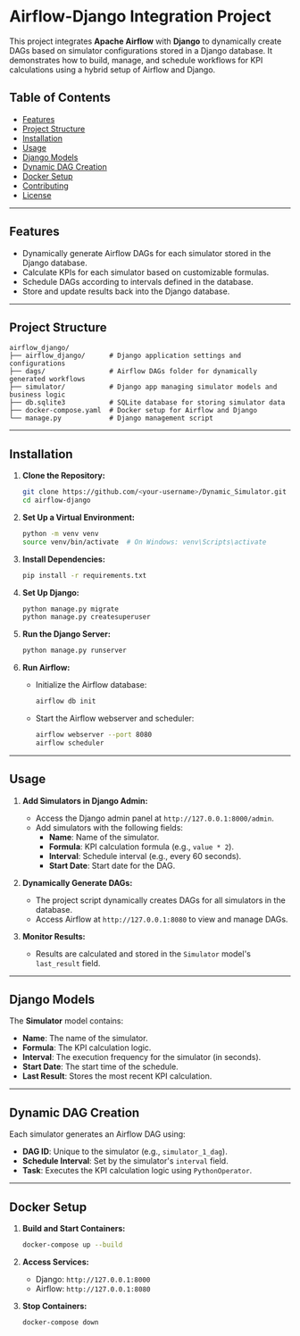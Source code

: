 
# Airflow-Django Integration Project

This project integrates **Apache Airflow** with **Django** to dynamically create DAGs based on simulator configurations stored in a Django database. It demonstrates how to build, manage, and schedule workflows for KPI calculations using a hybrid setup of Airflow and Django.

## Table of Contents
- [Features](#features)
- [Project Structure](#project-structure)
- [Installation](#installation)
- [Usage](#usage)
- [Django Models](#django-models)
- [Dynamic DAG Creation](#dynamic-dag-creation)
- [Docker Setup](#docker-setup)
- [Contributing](#contributing)
- [License](#license)

---

## Features
- Dynamically generate Airflow DAGs for each simulator stored in the Django database.
- Calculate KPIs for each simulator based on customizable formulas.
- Schedule DAGs according to intervals defined in the database.
- Store and update results back into the Django database.

---

## Project Structure
```plaintext
airflow_django/
├── airflow_django/      # Django application settings and configurations
├── dags/                # Airflow DAGs folder for dynamically generated workflows
├── simulator/           # Django app managing simulator models and business logic
├── db.sqlite3           # SQLite database for storing simulator data
├── docker-compose.yaml  # Docker setup for Airflow and Django
└── manage.py            # Django management script
```

---


## Installation

1. **Clone the Repository:**
   ```bash
   git clone https://github.com/<your-username>/Dynamic_Simulator.git
   cd airflow-django
   ```

2. **Set Up a Virtual Environment:**
   ```bash
   python -m venv venv
   source venv/bin/activate  # On Windows: venv\Scripts\activate
   ```

3. **Install Dependencies:**
   ```bash
   pip install -r requirements.txt
   ```

4. **Set Up Django:**
   ```bash
   python manage.py migrate
   python manage.py createsuperuser
   ```

5. **Run the Django Server:**
   ```bash
   python manage.py runserver
   ```

6. **Run Airflow:**
   - Initialize the Airflow database:
     ```bash
     airflow db init
     ```
   - Start the Airflow webserver and scheduler:
     ```bash
     airflow webserver --port 8080
     airflow scheduler
     ```

---

## Usage

1. **Add Simulators in Django Admin:**
   - Access the Django admin panel at `http://127.0.0.1:8000/admin`.
   - Add simulators with the following fields:
     - **Name**: Name of the simulator.
     - **Formula**: KPI calculation formula (e.g., `value * 2`).
     - **Interval**: Schedule interval (e.g., every 60 seconds).
     - **Start Date**: Start date for the DAG.

2. **Dynamically Generate DAGs:**
   - The project script dynamically creates DAGs for all simulators in the database.
   - Access Airflow at `http://127.0.0.1:8080` to view and manage DAGs.

3. **Monitor Results:**
   - Results are calculated and stored in the `Simulator` model's `last_result` field.

---

## Django Models

The **Simulator** model contains:
- **Name**: The name of the simulator.
- **Formula**: The KPI calculation logic.
- **Interval**: The execution frequency for the simulator (in seconds).
- **Start Date**: The start time of the schedule.
- **Last Result**: Stores the most recent KPI calculation.

---

## Dynamic DAG Creation

Each simulator generates an Airflow DAG using:
- **DAG ID**: Unique to the simulator (e.g., `simulator_1_dag`).
- **Schedule Interval**: Set by the simulator's `interval` field.
- **Task**: Executes the KPI calculation logic using `PythonOperator`.

---

## Docker Setup

1. **Build and Start Containers:**
   ```bash
   docker-compose up --build
   ```

2. **Access Services:**
   - Django: `http://127.0.0.1:8000`
   - Airflow: `http://127.0.0.1:8080`

3. **Stop Containers:**
   ```bash
   docker-compose down
   ```

